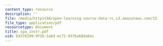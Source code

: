 ```yaml
---
content_type: resource
description: ''
file: /media/https%3A/open-learning-course-data-rc.s3.amazonaws.com/15-667-negotiation-and-conflict-management-spring-2001/b43783999f281a6dec71937ba68da6ec_cpa_instr.pdf
file_type: application/pdf
resourcetype: Document
title: cpa_instr.pdf
uid: b4378399-9f28-1a6d-ec71-937ba68da6ec
---
```

